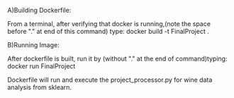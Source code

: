 A)Building Dockerfile:
 
From a terminal, after verifying that docker is running,(note the space before "." at end of this command) type:
  docker build -t FinalProject .


B)Running Image:

After dockerfile is built, run it by (without "." at the end of command)typing:
  docker run FinalProject

Dockerfile will run and execute the project_processor.py for wine data analysis from sklearn.
